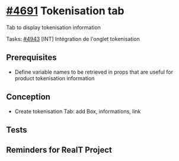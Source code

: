 # [#4691](https://dev.azure.com/coexya-dgl/RealT.CSM/_workitems/edit/4691/) Tokenisation tab

Tab to display tokenisation information

Tasks:
[#4943](https://dev.azure.com/coexya-dgl/RealT.CSM/_workitems/edit/4943) [INT] Intégration de l'onglet tokenisation

## Prerequisites

- Define variable names to be retrieved in props that are useful for product tokenisation information

## Conception

- Create tokenisation Tab: add Box, informations, link

## Tests

## Reminders for RealT Project
